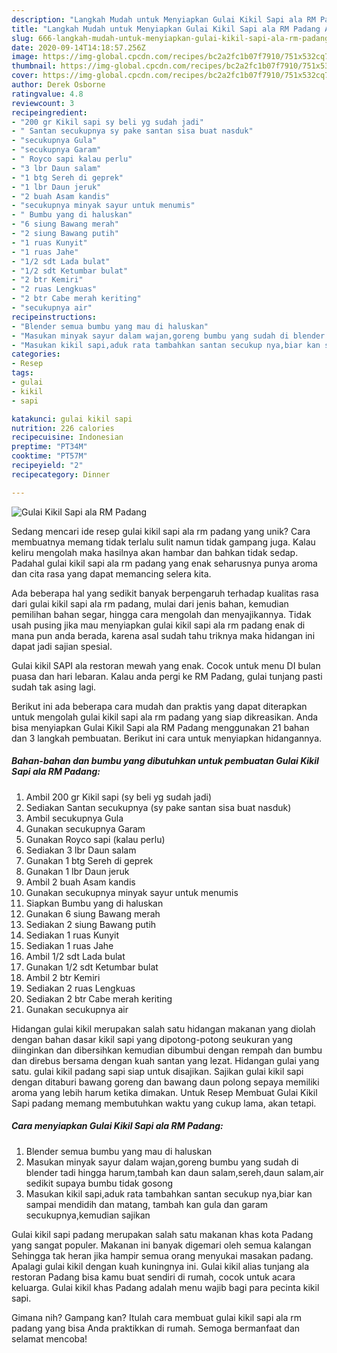 ```yaml
---
description: "Langkah Mudah untuk Menyiapkan Gulai Kikil Sapi ala RM Padang Anti Gagal"
title: "Langkah Mudah untuk Menyiapkan Gulai Kikil Sapi ala RM Padang Anti Gagal"
slug: 666-langkah-mudah-untuk-menyiapkan-gulai-kikil-sapi-ala-rm-padang-anti-gagal
date: 2020-09-14T14:18:57.256Z
image: https://img-global.cpcdn.com/recipes/bc2a2fc1b07f7910/751x532cq70/gulai-kikil-sapi-ala-rm-padang-foto-resep-utama.jpg
thumbnail: https://img-global.cpcdn.com/recipes/bc2a2fc1b07f7910/751x532cq70/gulai-kikil-sapi-ala-rm-padang-foto-resep-utama.jpg
cover: https://img-global.cpcdn.com/recipes/bc2a2fc1b07f7910/751x532cq70/gulai-kikil-sapi-ala-rm-padang-foto-resep-utama.jpg
author: Derek Osborne
ratingvalue: 4.8
reviewcount: 3
recipeingredient:
- "200 gr Kikil sapi sy beli yg sudah jadi"
- " Santan secukupnya sy pake santan sisa buat nasduk"
- "secukupnya Gula"
- "secukupnya Garam"
- " Royco sapi kalau perlu"
- "3 lbr Daun salam"
- "1 btg Sereh di geprek"
- "1 lbr Daun jeruk"
- "2 buah Asam kandis"
- "secukupnya minyak sayur untuk menumis"
- " Bumbu yang di haluskan"
- "6 siung Bawang merah"
- "2 siung Bawang putih"
- "1 ruas Kunyit"
- "1 ruas Jahe"
- "1/2 sdt Lada bulat"
- "1/2 sdt Ketumbar bulat"
- "2 btr Kemiri"
- "2 ruas Lengkuas"
- "2 btr Cabe merah keriting"
- "secukupnya air"
recipeinstructions:
- "Blender semua bumbu yang mau di haluskan"
- "Masukan minyak sayur dalam wajan,goreng bumbu yang sudah di blender tadi hingga harum,tambah kan daun salam,sereh,daun salam,air sedikit supaya bumbu tidak gosong"
- "Masukan kikil sapi,aduk rata tambahkan santan secukup nya,biar kan sampai mendidih dan matang, tambah kan gula dan garam secukupnya,kemudian sajikan"
categories:
- Resep
tags:
- gulai
- kikil
- sapi

katakunci: gulai kikil sapi 
nutrition: 226 calories
recipecuisine: Indonesian
preptime: "PT34M"
cooktime: "PT57M"
recipeyield: "2"
recipecategory: Dinner

---
```



![Gulai Kikil Sapi ala RM Padang](https://img-global.cpcdn.com/recipes/bc2a2fc1b07f7910/751x532cq70/gulai-kikil-sapi-ala-rm-padang-foto-resep-utama.jpg)

Sedang mencari ide resep gulai kikil sapi ala rm padang yang unik? Cara membuatnya memang tidak terlalu sulit namun tidak gampang juga. Kalau keliru mengolah maka hasilnya akan hambar dan bahkan tidak sedap. Padahal gulai kikil sapi ala rm padang yang enak seharusnya punya aroma dan cita rasa yang dapat memancing selera kita.

Ada beberapa hal yang sedikit banyak berpengaruh terhadap kualitas rasa dari gulai kikil sapi ala rm padang, mulai dari jenis bahan, kemudian pemilihan bahan segar, hingga cara mengolah dan menyajikannya. Tidak usah pusing jika mau menyiapkan gulai kikil sapi ala rm padang enak di mana pun anda berada, karena asal sudah tahu triknya maka hidangan ini dapat jadi sajian spesial.

Gulai kikil SAPI ala restoran mewah yang enak. Cocok untuk menu DI bulan puasa dan hari lebaran. Kalau anda pergi ke RM Padang, gulai tunjang pasti sudah tak asing lagi.


Berikut ini ada beberapa cara mudah dan praktis yang dapat diterapkan untuk mengolah gulai kikil sapi ala rm padang yang siap dikreasikan. Anda bisa menyiapkan Gulai Kikil Sapi ala RM Padang menggunakan 21 bahan dan 3 langkah pembuatan. Berikut ini cara untuk menyiapkan hidangannya.

<!--inarticleads1-->

##### Bahan-bahan dan bumbu yang dibutuhkan untuk pembuatan Gulai Kikil Sapi ala RM Padang:

1. Ambil 200 gr Kikil sapi (sy beli yg sudah jadi)
1. Sediakan  Santan secukupnya (sy pake santan sisa buat nasduk)
1. Ambil secukupnya Gula
1. Gunakan secukupnya Garam
1. Gunakan  Royco sapi (kalau perlu)
1. Sediakan 3 lbr Daun salam
1. Gunakan 1 btg Sereh di geprek
1. Gunakan 1 lbr Daun jeruk
1. Ambil 2 buah Asam kandis
1. Gunakan secukupnya minyak sayur untuk menumis
1. Siapkan  Bumbu yang di haluskan
1. Gunakan 6 siung Bawang merah
1. Sediakan 2 siung Bawang putih
1. Sediakan 1 ruas Kunyit
1. Sediakan 1 ruas Jahe
1. Ambil 1/2 sdt Lada bulat
1. Gunakan 1/2 sdt Ketumbar bulat
1. Ambil 2 btr Kemiri
1. Sediakan 2 ruas Lengkuas
1. Sediakan 2 btr Cabe merah keriting
1. Gunakan secukupnya air


Hidangan gulai kikil merupakan salah satu hidangan makanan yang diolah dengan bahan dasar kikil sapi yang dipotong-potong seukuran yang diinginkan dan dibersihkan kemudian dibumbui dengan rempah dan bumbu dan direbus bersama dengan kuah santan yang lezat. Hidangan gulai yang satu. gulai kikil padang sapi siap untuk disajikan. Sajikan gulai kikil sapi dengan ditaburi bawang goreng dan bawang daun polong sepaya memiliki aroma yang lebih harum ketika dimakan. Untuk Resep Membuat Gulai Kikil Sapi padang memang membutuhkan waktu yang cukup lama, akan tetapi. 

<!--inarticleads2-->

##### Cara menyiapkan Gulai Kikil Sapi ala RM Padang:

1. Blender semua bumbu yang mau di haluskan
1. Masukan minyak sayur dalam wajan,goreng bumbu yang sudah di blender tadi hingga harum,tambah kan daun salam,sereh,daun salam,air sedikit supaya bumbu tidak gosong
1. Masukan kikil sapi,aduk rata tambahkan santan secukup nya,biar kan sampai mendidih dan matang, tambah kan gula dan garam secukupnya,kemudian sajikan


Gulai kikil sapi padang merupakan salah satu makanan khas kota Padang yang sangat populer. Makanan ini banyak digemari oleh semua kalangan Sehingga tak heran jika hampir semua orang menyukai masakan padang. Apalagi gulai kikil dengan kuah kuningnya ini. Gulai kikil alias tunjang ala restoran Padang bisa kamu buat sendiri di rumah, cocok untuk acara keluarga. Gulai kikil khas Padang adalah menu wajib bagi para pecinta kikil sapi. 

Gimana nih? Gampang kan? Itulah cara membuat gulai kikil sapi ala rm padang yang bisa Anda praktikkan di rumah. Semoga bermanfaat dan selamat mencoba!
